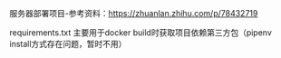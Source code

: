 服务器部署项目-参考资料：https://zhuanlan.zhihu.com/p/78432719

requirements.txt 主要用于docker build时获取项目依赖第三方包（pipenv install方式存在问题，暂时不用）